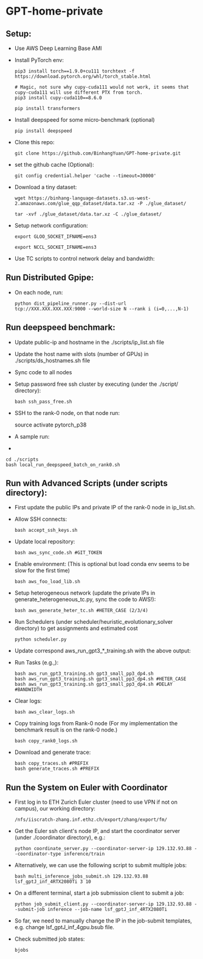 # GPT-home-private

## Setup:

- Use AWS Deep Learning Base AMI


- Install PyTorch env: 

      pip3 install torch==1.9.0+cu111 torchtext -f https://download.pytorch.org/whl/torch_stable.html

      # Magic, not sure why cupy-cuda111 would not work, it seems that cupy-cuda111 will use different PTX from torch.
      pip3 install cupy-cuda110==8.6.0

      pip install transformers

- Install deepspeed for some micro-benchmark (optional)

      pip install deepspeed

- Clone this repo:
        
      git clone https://github.com/BinhangYuan/GPT-home-private.git

- set the github cache (Optional):

      git config credential.helper 'cache --timeout=30000'

- Download a tiny dataset:

      wget https://binhang-language-datasets.s3.us-west-2.amazonaws.com/glue_qqp_dataset/data.tar.xz -P ./glue_dataset/
      
      tar -xvf ./glue_dataset/data.tar.xz -C ./glue_dataset/

- Setup network configuration:

      export GLOO_SOCKET_IFNAME=ens3

      export NCCL_SOCKET_IFNAME=ens3


- Use TC scripts to control network delay and bandwidth:
  

## Run Distributed Gpipe:

- On each node, run:
      
      python dist_pipeline_runner.py --dist-url tcp://XXX.XXX.XXX.XXX:9000 --world-size N --rank i (i=0,...,N-1)



## Run deepspeed benchmark:

- Update public-ip and hostname in the ./scripts/ip_list.sh file

- Update the host name with slots (number of GPUs) in ./scripts/ds_hostnames.sh file

- Sync code to all nodes

- Setup password free ssh cluster by executing (under the ./script/ directory):

      bash ssh_pass_free.sh

- SSH to the rank-0 node, on that node run:


    source activate pytorch_p38

- A sample run:

    

- 

    cd ./scripts
    bash local_run_deepspeed_batch_on_rank0.sh




## Run with Advanced Scripts (under scripts directory):

- First update the public IPs and private IP of the rank-0 node in ip_list.sh.

- Allow SSH connects: 

      bash accept_ssh_keys.sh

- Update local repository:

      bash aws_sync_code.sh #GIT_TOKEN
      
- Enable environment: (This is optional but load conda env seems to be slow for the first time)

      bash aws_foo_load_lib.sh

- Setup heterogeneous network (update the private IPs in generate_heterogeneous_tc.py, sync the code to AWS!):

      bash aws_generate_heter_tc.sh #HETER_CASE (2/3/4)

- Run Schedulers (under scheduler/heuristic_evolutionary_solver directory) to get assignments and estimated cost

      python scheduler.py

- Update correspond aws_run_gpt3_*_training.sh with the above output:
- Run Tasks (e.g.,):

      bash aws_run_gpt3_training.sh gpt3_small_pp3_dp4.sh
      bash aws_run_gpt3_training.sh gpt3_small_pp3_dp4.sh #HETER_CASE
      bash aws_run_gpt3_training.sh gpt3_small_pp3_dp4.sh #DELAY #BANDWIDTH


- Clear logs:

      bash aws_clear_logs.sh

- Copy training logs from Rank-0 node (For my implementation the benchmark result is on the rank-0 node.)

      bash copy_rank0_logs.sh

- Download and generate trace:

      bash copy_traces.sh #PREFIX
      bash generate_traces.sh #PREFIX

## Run the System on Euler with Coordinator

- First log in to ETH Zurich Euler cluster (need to use VPN if not on campus), our working directory:

      /nfs/iiscratch-zhang.inf.ethz.ch/export/zhang/export/fm/

- Get the Euler ssh client's node IP, and start the coordinator server (under ./coordinator directory), e.g.:

      python coordinate_server.py --coordinator-server-ip 129.132.93.88 --coordinator-type inference/train

- Alternatively, we can use the following script to submit multiple jobs:

      bash multi_inference_jobs_submit.sh 129.132.93.88 lsf_gptJ_inf_4RTX2080Ti 3 10

- On a different terminal, start a job submission client to submit a job:

      python job_submit_client.py --coordinator-server-ip 129.132.93.88 --submit-job inference --job-name lsf_gptJ_inf_4RTX2080Ti

- So far, we need to manually change the IP in the job-submit templates, e.g. change lsf_gptJ_inf_4gpu.bsub file.

- Check submitted job states:

      bjobs







